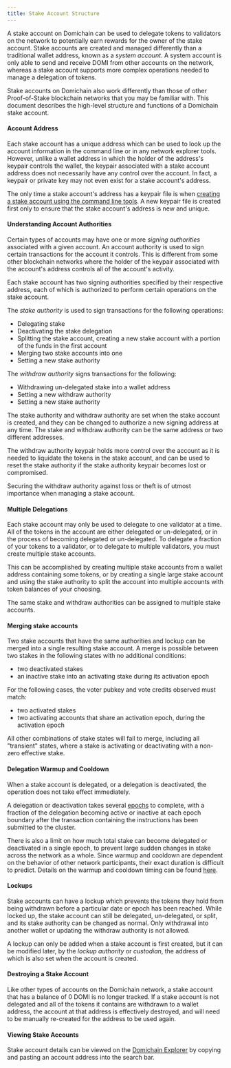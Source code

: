 ```yaml
---
title: Stake Account Structure
---
```


A stake account on Domichain can be used to delegate tokens to validators on
the network to potentially earn rewards for the owner of the stake account.
Stake accounts are created and managed differently than a traditional wallet
address, known as a _system account_. A system account is only able to send and
receive DOMI from other accounts on the network, whereas a stake account supports
more complex operations needed to manage a delegation of tokens.

Stake accounts on Domichain also work differently than those of other Proof-of-Stake
blockchain networks that you may be familiar with. This document describes the
high-level structure and functions of a Domichain stake account.

#### Account Address

Each stake account has a unique address which can be used to look up the account
information in the command line or in any network explorer tools. However,
unlike a wallet address in which the holder of the address's keypair controls
the wallet, the keypair associated with a stake account address does not necessarily have
any control over the account. In fact, a keypair or private key may not even
exist for a stake account's address.

The only time a stake account's address has a keypair file is when [creating
a stake account using the command line tools](../cli/delegate-stake.md#create-a-stake-account).
A new keypair file is created first only to ensure that the stake account's
address is new and unique.

#### Understanding Account Authorities

Certain types of accounts may have one or more _signing authorities_
associated with a given account. An account authority is used to sign certain
transactions for the account it controls. This is different from
some other blockchain networks where the holder of the keypair associated with
the account's address controls all of the account's activity.

Each stake account has two signing authorities specified by their respective address,
each of which is authorized to perform certain operations on the stake account.

The _stake authority_ is used to sign transactions for the following operations:

- Delegating stake
- Deactivating the stake delegation
- Splitting the stake account, creating a new stake account with a portion of the
  funds in the first account
- Merging two stake accounts into one
- Setting a new stake authority

The _withdraw authority_ signs transactions for the following:

- Withdrawing un-delegated stake into a wallet address
- Setting a new withdraw authority
- Setting a new stake authority

The stake authority and withdraw authority are set when the stake account is
created, and they can be changed to authorize a new signing address at any time.
The stake and withdraw authority can be the same address or two different
addresses.

The withdraw authority keypair holds more control over the account as it is
needed to liquidate the tokens in the stake account, and can be used to reset
the stake authority if the stake authority keypair becomes lost or compromised.

Securing the withdraw authority against loss or theft is of utmost importance
when managing a stake account.

#### Multiple Delegations

Each stake account may only be used to delegate to one validator at a time.
All of the tokens in the account are either delegated or un-delegated, or in the
process of becoming delegated or un-delegated. To delegate a fraction of your
tokens to a validator, or to delegate to multiple validators, you must create
multiple stake accounts.

This can be accomplished by creating multiple stake accounts from a wallet
address containing some tokens, or by creating a single large stake account
and using the stake authority to split the account into multiple accounts
with token balances of your choosing.

The same stake and withdraw authorities can be assigned to multiple
stake accounts.

#### Merging stake accounts

Two stake accounts that have the same authorities and lockup can be merged into
a single resulting stake account. A merge is possible between two stakes in the
following states with no additional conditions:

- two deactivated stakes
- an inactive stake into an activating stake during its activation epoch

For the following cases, the voter pubkey and vote credits observed must match:

- two activated stakes
- two activating accounts that share an activation epoch, during the activation epoch

All other combinations of stake states will fail to merge, including all "transient"
states, where a stake is activating or deactivating with a non-zero effective stake.

#### Delegation Warmup and Cooldown

When a stake account is delegated, or a delegation is deactivated, the operation
does not take effect immediately.

A delegation or deactivation takes several [epochs](../terminology.md#epoch)
to complete, with a fraction of the delegation becoming active or inactive at
each epoch boundary after the transaction containing the instructions has been
submitted to the cluster.

There is also a limit on how much total stake can become delegated or
deactivated in a single epoch, to prevent large sudden changes in stake across
the network as a whole. Since warmup and cooldown are dependent on the behavior
of other network participants, their exact duration is difficult to predict.
Details on the warmup and cooldown timing can be found
[here](../cluster/stake-delegation-and-rewards.md#stake-warmup-cooldown-withdrawal).

#### Lockups

Stake accounts can have a lockup which prevents the tokens they hold from being
withdrawn before a particular date or epoch has been reached. While locked up,
the stake account can still be delegated, un-delegated, or split, and its stake
authority can be changed as normal. Only withdrawal into another wallet or
updating the withdraw authority is not allowed.

A lockup can only be added when a stake account is first created, but it can be
modified later, by the _lockup authority_ or _custodian_, the address of which
is also set when the account is created.

#### Destroying a Stake Account

Like other types of accounts on the Domichain network, a stake account that has a
balance of 0 DOMI is no longer tracked. If a stake account is not delegated
and all of the tokens it contains are withdrawn to a wallet address, the account
at that address is effectively destroyed, and will need to be manually
re-created for the address to be used again.

#### Viewing Stake Accounts

Stake account details can be viewed on the [Domichain Explorer](http://explorer.domichain.com/accounts)
by copying and pasting an account address into the search bar.
